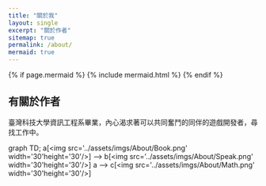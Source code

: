 ```yaml
---
title: "關於我"
layout: single
excerpt: "關於作者"
sitemap: true
permalink: /about/
mermaid: true
---
```


{% if page.mermaid %}
  {% include mermaid.html %}
{% endif %}

## 有關於作者
臺灣科技大學資訊工程系畢業，內心渴求著可以共同奮鬥的同伴的遊戲開發者，尋找工作中。  

<div class="mermaid">
graph TD; 
a[&lt;img src&#61;&#39;../assets/imgs/About/Book.png&#39; width&#61;&#39;30&#39;height&#61;&#39;30&#39;/&gt;]
-->
b[&lt;img src&#61;&#39;../assets/imgs/About/Speak.png&#39; width&#61;&#39;30&#39;height&#61;&#39;30&#39;/&gt;]
a
-->
c[&lt;img src&#61;&#39;../assets/imgs/About/Math.png&#39; width&#61;&#39;30&#39;height&#61;&#39;30&#39;/&gt;]
</div>
